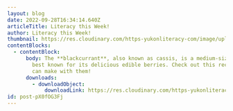 ```yaml
---
layout: blog
date: 2022-09-28T16:34:14.640Z
articleTitle: Literacy this Week!
author: Literacy this Week!
thumbnail: https://res.cloudinary.com/https-yukonliteracy-com/image/upload/q_35/v1674663492/black_currants_jt9swr.jpg
contentBlocks:
  - contentBlock:
      body: The **blackcurrant**, also known as cassis, is a medium-sized shrub and is
        best known for its delicious edible berries. Check out this recipe you
        can make with them!
      downloads:
        - downloadObject:
            downloadLink: https://res.cloudinary.com/https-yukonliteracy-com/image/upload/q_35/v1674664865/Black_Currants_10388850_2022-09-27_14_56_00_proof1_cdj2b7.pdf
id: post-pX0fOG3Fj
---
```

